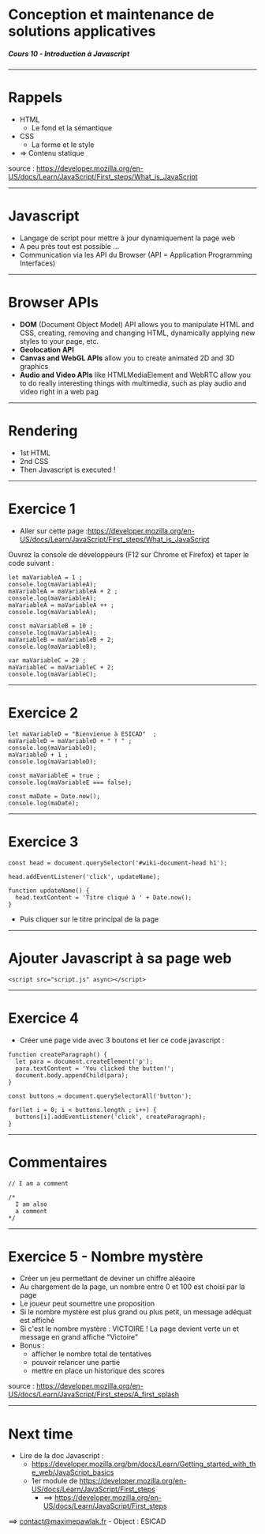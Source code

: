 <!-- $size: 16:9 -->
<!--
template: invert
-->

# Conception et maintenance de solutions applicatives



##### Cours 10 - Introduction à Javascript

<!-- footer: Lundi 07 janvier 2019 - BTS SIO - ESICAD - https://github.com/MaximePawlakFr/esicad/ - Maxime Pawlak -->


---
<!-- page_number: true -->
# Rappels

* HTML
	* Le fond et la sémantique 
* CSS
	* La forme et le style
* => Contenu statique 


source : https://developer.mozilla.org/en-US/docs/Learn/JavaScript/First_steps/What_is_JavaScript 

---

# Javascript

* Langage de script pour mettre à jour dynamiquement la page web
* A peu près tout est possible ...
* Communication via les API du Browser (API = Application Programming Interfaces)

---

# Browser APIs

* **DOM** (Document Object Model) API allows you to manipulate HTML and CSS, creating, removing and changing HTML, dynamically applying new styles to your page, etc.
* **Geolocation API** 
* **Canvas and WebGL APIs** allow you to create animated 2D and 3D graphics
* **Audio and Video APIs** like HTMLMediaElement and WebRTC allow you to do really interesting things with multimedia, such as play audio and video right in a web pag

---

# Rendering

* 1st HTML
* 2nd CSS
* Then Javascript is executed !

---

# Exercice 1

* Aller sur cette page :https://developer.mozilla.org/en-US/docs/Learn/JavaScript/First_steps/What_is_JavaScript

Ouvrez la console de développeurs (F12 sur Chrome et Firefox) et taper le code suivant : 

``` 
let maVariableA = 1 ;
console.log(maVariableA);
maVariableA = maVariableA + 2 ;
console.log(maVariableA);
maVariableA = maVariableA ++ ;
console.log(maVariableA);
```


``` 
const maVariableB = 10 ;
console.log(maVariableA);
maVariableB = maVariableB + 2;
console.log(maVariableB);
```


``` 
var maVariableC = 20 ;
maVariableC = maVariableC + 2;
console.log(maVariableC);
```
---
# Exercice 2 

``` 
let maVariableD = "Bienvienue à ESICAD"  ;
maVariableD = maVariableD + " ! " ;
console.log(maVariableD);
maVariableD + 1 ;
console.log(maVariableD);
```


``` 
const maVariableE = true ;
console.log(maVariableE === false);
```

``` 
const maDate = Date.now();
console.log(maDate);
```


---
# Exercice 3

```
const head = document.querySelector('#wiki-document-head h1');

head.addEventListener('click', updateName);

function updateName() {
  head.textContent = 'Titre cliqué à ' + Date.now();
}
```
* Puis cliquer sur le titre principal de la page

---

# Ajouter Javascript à sa page web


```
<script src="script.js" async></script>
```

---

# Exercice 4

* Créer une page vide avec 3 boutons et lier ce code javascript : 

```
function createParagraph() {
  let para = document.createElement('p');
  para.textContent = 'You clicked the button!';
  document.body.appendChild(para);
}

const buttons = document.querySelectorAll('button');

for(let i = 0; i < buttons.length ; i++) {
  buttons[i].addEventListener('click', createParagraph);
}

```

---

# Commentaires

```
// I am a comment
```

```
/*
  I am also
  a comment
*/
```

---

# Exercice 5 - Nombre mystère

* Créer un jeu permettant de deviner un chiffre aléaoire
* Au chargement de la page, un nombre entre 0 et 100 est choisi par la page
* Le joueur peut soumettre une proposition
* Si le nombre mystère est plus grand ou plus petit, un message adéquat est affiché
* Si c'est le nombre mystère : VICTOIRE ! La page devient verte un et message en grand affiche "Victoire"
* Bonus : 
	* afficher le nombre total de tentatives
	* pouvoir relancer une partie
	* mettre en place un historique des scores

source : https://developer.mozilla.org/en-US/docs/Learn/JavaScript/First_steps/A_first_splash  

---

# Next time

* Lire de la doc Javascript :
  * https://developer.mozilla.org/bm/docs/Learn/Getting_started_with_the_web/JavaScript_basics
  * 1er module de https://developer.mozilla.org/en-US/docs/Learn/JavaScript/First_steps
    * ==> https://developer.mozilla.org/en-US/docs/Learn/JavaScript/First_steps
	 
	
==> contact@maximepawlak.fr  - Object : ESICAD
	